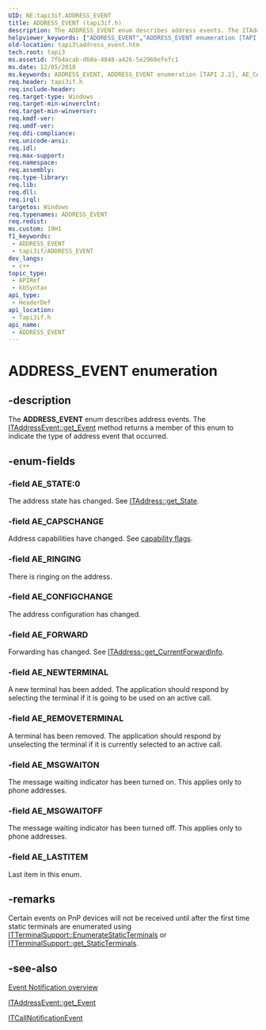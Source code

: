 ```yaml
---
UID: NE:tapi3if.ADDRESS_EVENT
title: ADDRESS_EVENT (tapi3if.h)
description: The ADDRESS_EVENT enum describes address events. The ITAddressEvent::get_Event method returns a member of this enum to indicate the type of address event that occurred.
helpviewer_keywords: ["ADDRESS_EVENT","ADDRESS_EVENT enumeration [TAPI 2.2]","AE_CAPSCHANGE","AE_CONFIGCHANGE","AE_FORWARD","AE_LASTITEM","AE_MSGWAITOFF","AE_MSGWAITON","AE_NEWTERMINAL","AE_REMOVETERMINAL","AE_RINGING","AE_STATE","_tapi3_address_event","tapi3.address_event","tapi3if/ADDRESS_EVENT","tapi3if/AE_CAPSCHANGE","tapi3if/AE_CONFIGCHANGE","tapi3if/AE_FORWARD","tapi3if/AE_LASTITEM","tapi3if/AE_MSGWAITOFF","tapi3if/AE_MSGWAITON","tapi3if/AE_NEWTERMINAL","tapi3if/AE_REMOVETERMINAL","tapi3if/AE_RINGING","tapi3if/AE_STATE"]
old-location: tapi3\address_event.htm
tech.root: tapi3
ms.assetid: 7fb4acab-d60a-4848-a426-5e2960efefc1
ms.date: 12/05/2018
ms.keywords: ADDRESS_EVENT, ADDRESS_EVENT enumeration [TAPI 2.2], AE_CAPSCHANGE, AE_CONFIGCHANGE, AE_FORWARD, AE_LASTITEM, AE_MSGWAITOFF, AE_MSGWAITON, AE_NEWTERMINAL, AE_REMOVETERMINAL, AE_RINGING, AE_STATE, _tapi3_address_event, tapi3.address_event, tapi3if/ADDRESS_EVENT, tapi3if/AE_CAPSCHANGE, tapi3if/AE_CONFIGCHANGE, tapi3if/AE_FORWARD, tapi3if/AE_LASTITEM, tapi3if/AE_MSGWAITOFF, tapi3if/AE_MSGWAITON, tapi3if/AE_NEWTERMINAL, tapi3if/AE_REMOVETERMINAL, tapi3if/AE_RINGING, tapi3if/AE_STATE
req.header: tapi3if.h
req.include-header: 
req.target-type: Windows
req.target-min-winverclnt: 
req.target-min-winversvr: 
req.kmdf-ver: 
req.umdf-ver: 
req.ddi-compliance: 
req.unicode-ansi: 
req.idl: 
req.max-support: 
req.namespace: 
req.assembly: 
req.type-library: 
req.lib: 
req.dll: 
req.irql: 
targetos: Windows
req.typenames: ADDRESS_EVENT
req.redist: 
ms.custom: 19H1
f1_keywords:
 - ADDRESS_EVENT
 - tapi3if/ADDRESS_EVENT
dev_langs:
 - c++
topic_type:
 - APIRef
 - kbSyntax
api_type:
 - HeaderDef
api_location:
 - Tapi3if.h
api_name:
 - ADDRESS_EVENT
---
```


# ADDRESS_EVENT enumeration


## -description

The 
<b>ADDRESS_EVENT</b> enum describes address events. The 
<a href="/windows/desktop/api/tapi3if/nf-tapi3if-itaddressevent-get_event">ITAddressEvent::get_Event</a> method returns a member of this enum to indicate the type of address event that occurred.

## -enum-fields

### -field AE_STATE:0

The address state has changed. See 
<a href="/windows/desktop/api/tapi3if/nf-tapi3if-itaddress-get_state">ITAddress::get_State</a>.

### -field AE_CAPSCHANGE

Address capabilities have changed. See 
<a href="/windows/desktop/Tapi/lineaddrcapflags--constants">capability flags</a>.

### -field AE_RINGING

There is ringing on the address.

### -field AE_CONFIGCHANGE

The address configuration has changed.

### -field AE_FORWARD

Forwarding has changed. See 
<a href="/windows/desktop/api/tapi3if/nf-tapi3if-itaddress-get_currentforwardinfo">ITAddress::get_CurrentForwardInfo</a>.

### -field AE_NEWTERMINAL

A new terminal has been added. The application should respond by selecting the terminal if it is going to be used on an active call.

### -field AE_REMOVETERMINAL

A terminal has been removed. The application should respond by unselecting the terminal if it is currently selected to an active call.

### -field AE_MSGWAITON

The message waiting indicator has been turned on. This applies only to phone addresses.

### -field AE_MSGWAITOFF

The message waiting indicator has been turned off. This applies only to phone addresses.

### -field AE_LASTITEM

Last item in this enum.

## -remarks

Certain events on PnP devices will not be received until after the first time static terminals are enumerated using 
<a href="/windows/desktop/api/tapi3if/nf-tapi3if-itterminalsupport-enumeratestaticterminals">ITTerminalSupport::EnumerateStaticTerminals</a> or 
<a href="/windows/desktop/api/tapi3if/nf-tapi3if-itterminalsupport-get_staticterminals">ITTerminalSupport::get_StaticTerminals</a>.

## -see-also

<a href="/windows/desktop/Tapi/event-notification">Event Notification
		  overview</a>



<a href="/windows/desktop/api/tapi3if/nf-tapi3if-itaddressevent-get_event">ITAddressEvent::get_Event</a>



<a href="/windows/desktop/api/tapi3if/nn-tapi3if-itcallnotificationevent">ITCallNotificationEvent</a>
